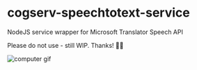 # cogserv-speechtotext-service
NodeJS service wrapper for Microsoft Translator Speech API

Please do not use - still WIP. Thanks! :bowing_woman:


![computer gif](http://24.media.tumblr.com/466f33e59dbb8d5682d17ca57ae53e00/tumblr_n594zqluJ31rpfk7eo1_500.gif)
